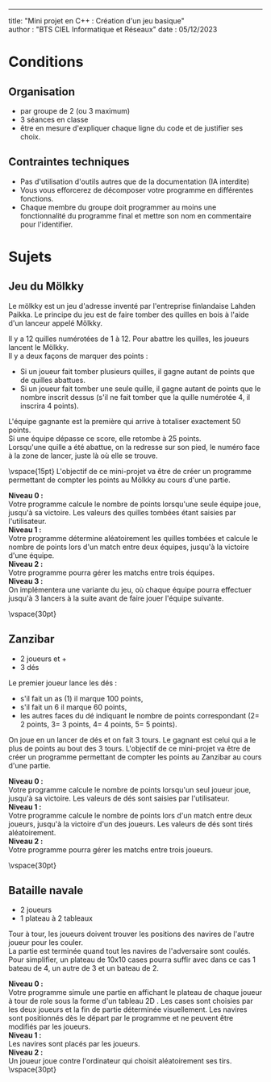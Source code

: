 ---
title: "Mini projet en C++ : Création d'un jeu basique"  
author : "BTS CIEL Informatique et Réseaux"
date : 05/12/2023

# Conditions

## Organisation

* par groupe de 2 (ou 3 maximum)  
* 3 séances en classe  
* être en mesure d'expliquer chaque ligne du code et de justifier ses choix.

## Contraintes techniques

* Pas d'utilisation d'outils autres que de la documentation (IA interdite)  
* Vous vous efforcerez de décomposer votre programme en différentes fonctions.  
* Chaque membre du groupe doit programmer au moins une fonctionnalité du 
programme final et mettre son nom en commentaire pour l'identifier.  

# Sujets

## Jeu du Mölkky

Le mölkky est un jeu d'adresse inventé par l'entreprise finlandaise Lahden 
Paikka. Le principe du jeu est de faire tomber des quilles en bois à l'aide 
d'un lanceur appelé Mölkky.

Il y a 12 quilles numérotées de 1 à 12. Pour abattre les quilles, les joueurs 
lancent le Mölkky.  
Il y a deux façons de marquer des points :  
* Si un joueur fait tomber plusieurs quilles, il gagne autant de points 
que de quilles abattues.
* Si un joueur fait tomber une seule quille, il gagne autant de points 
que le nombre inscrit dessus (s'il ne fait tomber que la quille numérotée 
4, il inscrira 4 points).

L'équipe gagnante est la première qui arrive à totaliser exactement 50 
points.  
Si une équipe dépasse ce score, elle retombe à 25 points.  
Lorsqu'une quille a été abattue, on la redresse sur son pied, le numéro 
face à la zone de lancer, juste là où elle se trouve.

\vspace{15pt}
L'objectif de ce mini-projet va être de créer un programme permettant de 
compter les points au Mölkky au cours d'une partie.

**Niveau 0 :**   
Votre programme calcule le nombre de points lorsqu'une seule équipe joue, 
jusqu'à sa victoire. Les valeurs des quilles tombées étant saisies 
par l'utilisateur.  
**Niveau 1 :**  
Votre programme détermine aléatoirement les quilles tombées et calcule 
le nombre de points lors d'un match entre deux équipes, jusqu'à la victoire 
d'une équipe.  
**Niveau 2 :**  
Votre programme pourra gérer les matchs entre trois équipes.  
**Niveau 3 :**   
On implémentera une variante du jeu, où chaque équipe pourra effectuer 
jusqu'à 3 lancers à la suite avant de faire jouer l'équipe suivante.

\vspace{30pt}
## Zanzibar

* 2 joueurs et +
* 3 dés

Le premier joueur lance les dés :  

* s'il fait un as (1) il marque 100 points,  
* s'il fait un 6 il marque 60 points,  
* les autres faces du dé indiquant le nombre de points correspondant 
(2= 2 points, 3= 3 points, 4= 4 points, 5= 5 points).

On joue en un lancer de dés et on fait 3 tours.
Le gagnant est celui qui a le plus de points au bout des 3 tours.
L'objectif de ce mini-projet va être de créer un programme permettant de 
compter les points au Zanzibar au cours d'une partie.

**Niveau 0 :**   
Votre programme calcule le nombre de points lorsqu'un seul joueur joue, 
jusqu'à sa victoire. Les valeurs de dés sont saisies par l'utilisateur.  
**Niveau 1 :**  
Votre programme calcule le nombre de points lors d'un match entre deux joueurs, 
jusqu'à la victoire d'un des joueurs. Les valeurs de dés sont tirés 
aléatoirement.  
**Niveau 2 :**  
Votre programme pourra gérer les matchs entre trois joueurs.  

\vspace{30pt}
## Bataille navale

* 2 joueurs  
* 1 plateau à 2 tableaux

Tour à tour, les joueurs doivent trouver les positions des navires de 
l'autre joueur pour les couler.  
La partie est terminée quand tout les navires de l'adversaire sont coulés. 
Pour simplifier, un plateau de 10x10 cases pourra suffir avec dans ce cas 
1 bateau de 4, un autre de 3 et un bateau de 2.

**Niveau 0 :**   
Votre programme simule une partie en affichant le plateau de chaque joueur 
à tour de role sous la forme d'un tableau 2D . Les cases sont choisies 
par les deux joueurs et la fin de partie déterminée visuellement. Les 
navires sont positionnés dès le départ par le programme et ne peuvent 
être modifiés par les joueurs.  
**Niveau 1 :**  
Les navires sont placés par les joueurs.  
**Niveau 2 :**  
Un joueur joue contre l'ordinateur qui choisit aléatoirement ses tirs.  
\vspace{30pt}
